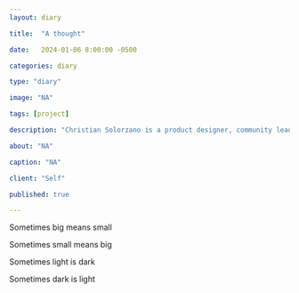 ```yaml
---
layout: diary

title:  "A thought"

date:   2024-01-06 8:00:00 -0500

categories: diary

type: "diary"

image: "NA"

tags: [project]

description: "Christian Solorzano is a product designer, community leader, educator, and podcast host."

about: "NA"

caption: "NA"

client: "Self"

published: true

---
```

Sometimes big means small

Sometimes small means big

Sometimes light is dark

Sometimes dark is light